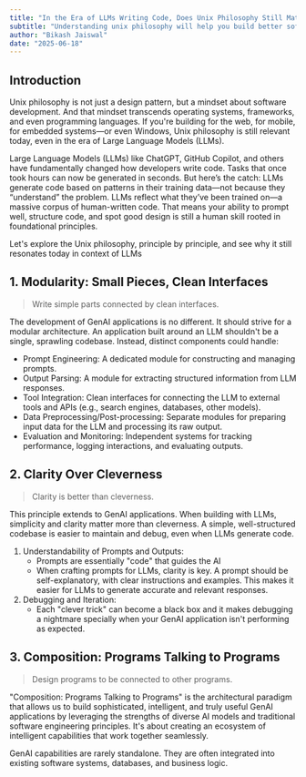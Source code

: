 ```yaml
---
title: "In the Era of LLMs Writing Code, Does Unix Philosophy Still Matter?"
subtitle: "Understanding unix philosophy will help you build better software, even if you're developing Large Language Models (LLMs) applications."
author: "Bikash Jaiswal"
date: "2025-06-18"
---
```


## Introduction
Unix philosophy is not just a design pattern, but a mindset about software development. And that mindset transcends operating systems, frameworks, and even programming languages. If you're building for the web, for mobile, for embedded systems—or even Windows, Unix philosophy is still relevant today, even in the era of Large Language Models (LLMs).

Large Language Models (LLMs) like ChatGPT, GitHub Copilot, and others have fundamentally changed how developers write code. Tasks that once took hours can now be generated in seconds. But here’s the catch: LLMs generate code based on patterns in their training data—not because they “understand” the problem. LLMs reflect what they’ve been trained on—a massive corpus of human-written code. That means your ability to prompt well, structure code, and spot good design is still a human skill rooted in foundational principles.

Let's explore the Unix philosophy, principle by principle, and see why it still resonates today in context of LLMs

## 1. Modularity: Small Pieces, Clean Interfaces
> Write simple parts connected by clean interfaces.

The development of GenAI applications is no different. It should strive for a modular architecture. 
An application built around an LLM shouldn't be a single, sprawling codebase. Instead, distinct components could handle:

- Prompt Engineering: A dedicated module for constructing and managing prompts.
- Output Parsing: A module for extracting structured information from LLM responses.
- Tool Integration: Clean interfaces for connecting the LLM to external tools and APIs (e.g., search engines, databases, other models).
- Data Preprocessing/Post-processing: Separate modules for preparing input data for the LLM and processing its raw output.
- Evaluation and Monitoring: Independent systems for tracking performance, logging interactions, and evaluating outputs.

## 2. Clarity Over Cleverness
> Clarity is better than cleverness.

This principle extends to GenAI applications. When building with LLMs, simplicity and clarity matter more than cleverness. A simple, well-structured codebase is easier to maintain and debug, even when LLMs generate code. 

1. Understandability of Prompts and Outputs:
    - Prompts are essentially "code" that guides the AI
    - When crafting prompts for LLMs, clarity is key. A prompt should be self-explanatory, with clear instructions and examples. This makes it easier for LLMs to generate accurate and relevant responses. 
2. Debugging and Iteration: 
    - Each "clever trick" can become a black box and it makes debugging a nightmare specially when your GenAI application isn't performing as expected.

## 3. Composition: Programs Talking to Programs
> Design programs to be connected to other programs.

"Composition: Programs Talking to Programs" is the architectural paradigm that allows us to build sophisticated, intelligent, and truly useful GenAI applications by leveraging the strengths of diverse AI models and traditional software engineering principles. It's about creating an ecosystem of intelligent capabilities that work together seamlessly.

GenAI capabilities are rarely standalone. They are often integrated into existing software systems, databases, and business logic. 